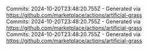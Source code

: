 Commits: 2024-10-20T23:48:20.755Z - Generated via https://github.com/marketplace/actions/artificial-grass
<br>
Commits: 2024-10-20T23:48:20.755Z - Generated via https://github.com/marketplace/actions/artificial-grass
<br>
Commits: 2024-10-20T23:48:20.755Z - Generated via https://github.com/marketplace/actions/artificial-grass
<br>
